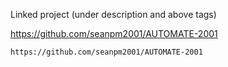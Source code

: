 
Linked project (under description and above tags)

https://github.com/seanpm2001/AUTOMATE-2001
```
https://github.com/seanpm2001/AUTOMATE-2001
```
